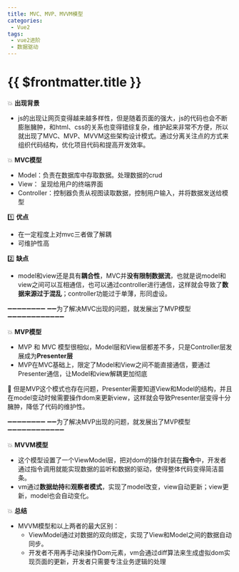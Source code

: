 ```yaml
---
title: MVC、MVP、MVVM模型
categories:
 - Vue2
tags:
 - vue2进阶
 - 数据驱动
---
```


# {{ $frontmatter.title }}
:boom: **出现背景**
- js的出现让网页变得越来越多样性，但是随着页面的强大，js的代码也会不断膨胀臃肿，和html、css的关系也变得错综复杂，维护起来非常不方便，所以就出现了MVC、MVP、MVVM这些架构设计模式。通过分离关注点的方式来组织代码结构，优化项目代码和提高开发效率。

:boom: **MVC模型**

- Model：负责在数据库中存取数据。处理数据的crud
- View： 呈现给用户的终端界面
- Controller：控制器负责从视图读取数据，控制用户输入，并将数据发送给模型

:one: **优点**
- 在一定程度上对mvc三者做了解耦
- 可维护性高

:two: **缺点**
- model和view还是具有**耦合性**，MVC并**没有限制数据流**，也就是说model和view之间可以互相通信，也可以通过controller进行通信，这样就会导致了**数据来源过于混乱**；controller功能过于单薄，形同虚设。



:heavy_minus_sign::heavy_minus_sign::heavy_minus_sign::heavy_minus_sign::heavy_minus_sign::heavy_minus_sign::heavy_minus_sign::heavy_minus_sign: :heavy_minus_sign::heavy_minus_sign:为了解决MVC出现的问题，就发展出了MVP模型 :heavy_minus_sign::heavy_minus_sign::heavy_minus_sign::heavy_minus_sign::heavy_minus_sign::heavy_minus_sign::heavy_minus_sign::heavy_minus_sign::heavy_minus_sign::heavy_minus_sign::heavy_minus_sign::heavy_minus_sign:



:boom: **MVP模型**
- MVP 和 MVC 模型很相似，Model层和View层都差不多，只是Controller层发展成为**Presenter层**
- MVP在MVC基础上，限定了Model和View之间不能直接通信，要通过Presenter通信，让Model和view解耦更加彻底

:red_circle: 但是MVP这个模式也存在问题，Presenter需要知道View和Model的结构，并且在model变动时候需要操作dom来更新view，这样就会导致Presenter层变得十分臃肿，降低了代码的维护性。




:heavy_minus_sign::heavy_minus_sign::heavy_minus_sign::heavy_minus_sign::heavy_minus_sign::heavy_minus_sign::heavy_minus_sign::heavy_minus_sign: :heavy_minus_sign::heavy_minus_sign:为了解决MVP出现的问题，就发展出了MVP模型 :heavy_minus_sign::heavy_minus_sign::heavy_minus_sign::heavy_minus_sign::heavy_minus_sign::heavy_minus_sign::heavy_minus_sign::heavy_minus_sign::heavy_minus_sign::heavy_minus_sign::heavy_minus_sign::heavy_minus_sign:



:boom: **MVVM模型**

- 这个模型设置了一个ViewModel层，把对dom的操作封装在**指令**中，开发者通过指令调用就能实现数据的监听和数据的驱动，使得整体代码变得简洁苗条。
- vm通过**数据劫持**和**观察者模式**，实现了model改变，view自动更新；view更新，model也会自动变化。

:boom: **总结**

- MVVM模型和以上两者的最大区别：
    - ViewModel通过对数据的双向绑定，实现了View和Model之间的数据自动同步。
    - 开发者不用再手动来操作Dom元素，vm会通过diff算法来生成虚拟dom实现页面的更新，开发者只需要专注业务逻辑的处理